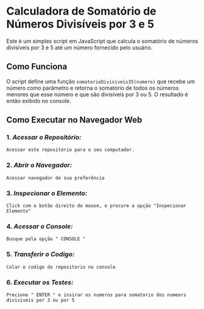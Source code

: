 # Calculadora de Somatório de Números Divisíveis por 3 e 5

Este é um simples script em JavaScript que calcula o somatório de números divisíveis por 3 e 5 até um número fornecido pelo usuário.

## Como Funciona

O script define uma função `somatorioDivisiveis35(numero)` que recebe um número como parâmetro e retorna o somatório de todos os números menores que esse número e que são divisíveis por 3 ou 5. O resultado é então exibido no console.

## Como Executar no Navegador Web

### 1. *Acessar o Repositório:*
    Acessar este repositório para o seu computador.

### 2. *Abrir o Navegador:*
    Acessar navegador de sua preferência
   
### 3. *Inspecionar o Elemento:*
    Click com o botão direito do mouse, e procure a opção "Inspecionar Elemento"
   
### 4. *Acessar o Console:*
    Busque pela opção " CONSOLE "

### 5. *Transferir o Codigo:*
    Colar o codigo do repositorio no console

### 6. *Executar os Testes:*
    Precione " ENTER " e insirar os numeros para somatorio dos numeors divisiveis por 3 ou por 5





